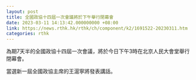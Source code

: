 ```yaml
---
layout: post
title: 全國政協十四屆一次會議將於下午舉行閉幕會
date: 2023-03-11 14:13:42.000000000 +08:00
link: https://news.rthk.hk/rthk/ch/component/k2/1691522-20230311.htm
categories: rthk
---
```


為期7天半的全國政協十四屆一次會議，將於今日下午3時在北京人民大會堂舉行閉幕會。

當選新一屆全國政協主席的王滬寧將發表講話。
